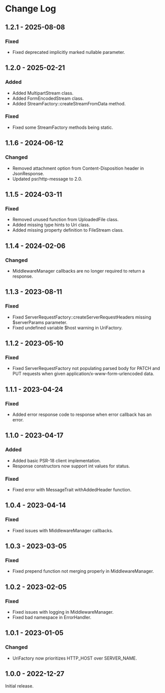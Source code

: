 # Change Log

## 1.2.1 - 2025-08-08

### Fixed

- Fixed deprecated implicitly marked nullable parameter.

## 1.2.0 - 2025-02-21

### Added

- Added MultipartStream class.
- Added FormEncodedStream class.
- Added StreamFactory::createStreamFromData method.

### Fixed

- Fixed some StreamFactory methods being static.

## 1.1.6 - 2024-06-12

### Changed

- Removed attachment option from Content-Disposition header in JsonResponse.
- Updated psr/http-message to 2.0.

## 1.1.5 - 2024-03-11

### Fixed

- Removed unused function from UploadedFile class.
- Added missing type hints to Uri class.
- Added missing property definition to FileStream class.

## 1.1.4 - 2024-02-06

### Changed

- MiddlewareManager callbacks are no longer required to return a response.

## 1.1.3 - 2023-08-11

### Fixed

- Fixed ServerRequestFactory::createServerRequestHeaders missing $serverParams parameter.
- Fixed undefined variable $host warning in UriFactory.

## 1.1.2 - 2023-05-10

### Fixed

- Fixed ServerRequestFactory not populating parsed body for PATCH and PUT requests when given application/x-www-form-urlencoded data.

## 1.1.1 - 2023-04-24

### Fixed

- Added error response code to response when error callback has an error.

## 1.1.0 - 2023-04-17

### Added

- Added basic PSR-18 client implementation.
- Response constructors now support int values for status.

### Fixed

- Fixed error with MessageTrait withAddedHeader function.

## 1.0.4 - 2023-04-14

### Fixed

- Fixed issues with MiddlewareManager callbacks.

## 1.0.3 - 2023-03-05

### Fixed

- Fixed prepend function not merging properly in MiddlewareManager.

## 1.0.2 - 2023-02-05

### Fixed

- Fixed issues with logging in MiddlewareManager.
- Fixed bad namespace in ErrorHandler.

## 1.0.1 - 2023-01-05

### Changed

- UriFactory now prioritizes HTTP\_HOST over SERVER\_NAME.

## 1.0.0 - 2022-12-27

Initial release.
